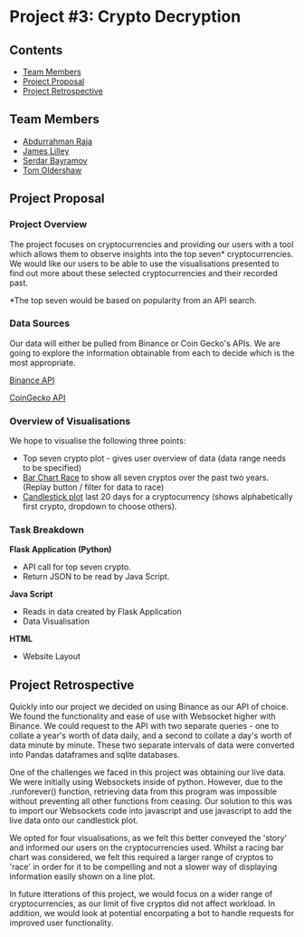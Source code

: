 ﻿# Project #3: Crypto Decryption 
 
 ## Contents

* [Team Members](#team_members)
* [Project Proposal](#project_header)
* [Project Retrospective](#project_retrospective)

## <a id="team_members"></a>Team Members

* [Abdurrahman Raja](https://github.com/Abzraja)
* [James Lilley](https://github.com/jimbleslilley)
* [Serdar Bayramov](https://github.com/serdar-bayramov)
* [Tom Oldershaw](https://github.com/TomHOldershaw)


## <a id="project_header"></a>Project Proposal

### Project Overview

The project focuses on cryptocurrencies and providing our users with a tool which allows them to observe insights into the top seven* cryptocurrencies. 
We would like our users to be able to use the visualisations presented to find out more about these selected cryptocurrencies and their recorded past. 

*The top seven would be based on popularity from an API search. 


### Data Sources

Our data will either be pulled from Binance or Coin Gecko's APIs.
We are going to explore the information obtainable from each to decide which is the most appropriate. 

[Binance API](https://binance-docs.github.io/apidocs/spot/en/#general-info)


[CoinGecko API](https://www.coingecko.com/en/api)




### Overview of Visualisations 

We hope to visualise the following three points: 

* Top seven crypto plot - gives user overview of data (data range needs to be specified)
* [Bar Chart Race](https://observablehq.com/@d3/bar-chart-race) to show all seven cryptos over the past two years. (Replay button / filter for data to race) 
* [Candlestick plot](https://www.amcharts.com/demos/stock-chart-candlesticks) last 20 days for a cryptocurrency (shows alphabetically first crypto, dropdown to choose others).


### Task Breakdown

**Flask Application (Python)**

* API call for top seven crypto.
* Return JSON to be read by Java Script.

**Java Script**

* Reads in data created by Flask Application
* Data Visualisation

**HTML**

* Website Layout

## <a id="project_retrospective"></a>Project Retrospective

Quickly into our project we decided on using Binance as our API of choice. We found the functionality and ease of use with Websocket higher with Binance. We could request to the API with two separate queries - one to collate a year's worth of data daily, and a second to collate a day's worth of data minute by minute. These two separate intervals of data were converted into Pandas dataframes and sqlite databases.

One of the challenges we faced in this project was obtaining our live data. We were initially using Websockets inside of python. However, due to the .runforever() function, retrieving data from this program was impossible without preventing all other functions from ceasing. Our solution to this was to import our Websockets code into javascript and use javascript to add the live data onto our candlestick plot. 

We opted for four visualisations, as we felt this better conveyed the 'story' and informed our users on the cryptocurrencies used. Whilst a racing bar chart was considered, we felt this required a larger range of cryptos to 'race' in order for it to be compelling and not a slower way of displaying information easily shown on a line plot. 

In future itterations of this project, we would focus on a wider range of cryptocurrencies, as our limit of five cryptos did not affect workload. In addition, we would look at potential encorpating a bot to handle requests for improved user functionality. 
